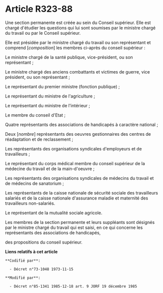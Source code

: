 # Article R323-88

Une section permanente est créée au sein du Conseil supérieur. Elle est chargé d'étudier les questions qui lui sont soumises
par le ministre chargé du travail ou par le Conseil supérieur.

Elle est présidée par le ministre chargé du travail ou son représentant et comprend [*composition*] les membres ci-après du
conseil supérieur :

Le ministre chargé de la santé publique, vice-président, ou son représentant ;

Le ministre chargé des anciens combattants et victimes de guerre, vice président, ou son représentant ;

Le représentant du premier ministre (fonction publique) ;

Le représentant du ministre de l'agriculture ;

Le représentant du ministre de l'intérieur ;

Le membre du conseil d'Etat ;

Quatre représentants des associations de handicapés à caractère national ;

Deux [*nombre*] représentants des oeuvres gestionnaires des centres de réadaptation et de reclassement ;

Les représentants des organisations syndicales d'employeurs et de travailleurs ;

Le représentant du corps médical membre du conseil supérieur de la médecine du travail et de la main-d'oeuvre ;

Les représentants des organisations syndicales de médecins du travail et de médecins de sanatorium ;

Les représentants de la caisse nationale de sécurité sociale des travailleurs salariés et de la caisse nationale d'assurance
maladie et maternité des travailleurs non-salariés.

Le représentant de la mutualité sociale agricole.

Les membres de la section permanente et leurs suppléants sont désignés par le ministre chargé du travail qui est saisi, en ce
qui concerne les représentants des associations de handicapés,

des propositions du conseil supérieur.

**Liens relatifs à cet article**

	**Codifié par**:

	  - Décret n°73-1048 1973-11-15

	**Modifié par**:

	  - Décret n°85-1341 1985-12-18 art. 9 JORF 19 décembre 1985
